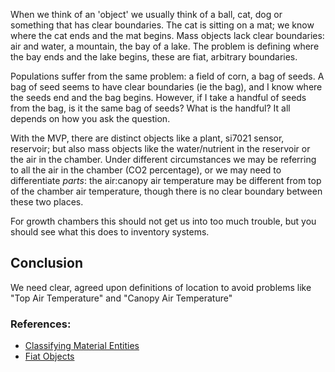 When we think of an 'object' we usually think of a ball, cat, dog or something that has clear boundaries.  The cat is sitting on a mat; we know where the cat ends and the mat begins.
Mass objects lack clear boundaries: air and water, a mountain, the bay of a lake.  The problem is defining where the bay ends and the lake begins, these are fiat, arbitrary boundaries.

Populations suffer from the same problem: a field of corn, a bag of seeds.  A bag of seed seems to have clear boundaries (ie the bag), and I know where the seeds end and the bag begins.  However, if I take a handful of seeds from the bag, is it the same bag of seeds? What is the handful?   It all depends on how you ask the question.

With the MVP, there are distinct objects like a plant, si7021 sensor, reservoir; but also mass objects like the water/nutrient in the reservoir or the air in the chamber.  Under different circumstances we may be referring to all the air in the chamber (CO2 percentage), or we may need to differentiate _parts_: the air:canopy air temperature may be different from top of the chamber air temperature, though there is no clear boundary between these two places.

For growth chambers this should not get us into too much trouble, but you should see what this does to inventory systems.

## Conclusion
We need clear, agreed upon definitions of location to avoid problems like "Top Air Temperature" and "Canopy Air Temperature"

### References:
* [Classifying Material Entities](http://ontology.buffalo.edu/smith/articles/Material_Entities.pdf)
* [Fiat Objects](http://ontology.buffalo.edu/smith/articles/fiatobjects.pdf)